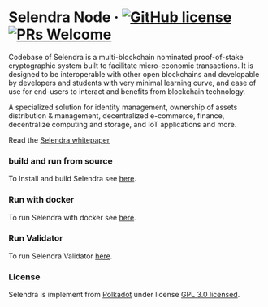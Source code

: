 # Selendra Node &middot; [![GitHub license](https://img.shields.io/badge/license-GPL3%2FApache2-blue)](LICENSE-APACHE2) [![PRs Welcome](https://img.shields.io/badge/PRs-welcome-brightgreen.svg)](docs/CONTRIBUTING.adoc)

Codebase of Selendra is a multi-blockchain nominated proof-of-stake cryptographic system built to facilitate micro-economic transactions. It is designed to be interoperable with other open blockchains and developable by developers and students with very minimal learning curve, and ease of use for end-users to interact and benefits from blockchain technology.

A specialized solution for identity management, ownership of assets distribution & management, decentralized e-commerce, finance, decentralize computing and storage, and IoT applications and more.

Read the [Selendra whitepaper](https://docs.selendra.org/whitepaper/whitepaper/)

### build and run from source
 To Install and build Selendra see [here](https://github.com/selendra/selendra-chain/blob/main/docs/from_source.md).
 
### Run with docker

To run Selendra with docker see [here](https://github.com/selendra/selendra-chain/blob/main/docs/from_docker.md).

### Run Validator

To run Selendra Validator [here](https://github.com/selendra/selendra-chain/blob/main/docs/validator.md).

### License

Selendra is implement from [Polkadot](https://github.com/paritytech/polkadot.git) under license [GPL 3.0 licensed](LICENSE-GPL3).
